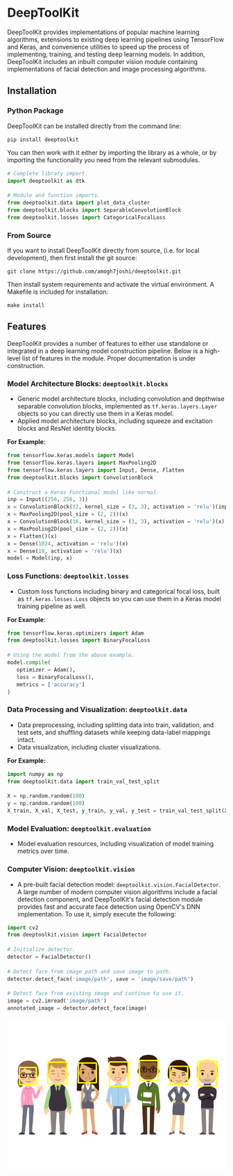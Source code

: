 # DeepToolKit

DeepToolKit provides implementations of popular machine learning algorithms, extensions to existing
deep learning pipelines using TensorFlow and Keras, and convenience utilities to speed up the process
of implementing, training, and testing deep learning models. In addition, DeepToolKit includes an inbuilt 
computer vision module containing implementations of facial detection and image processing algorithms. 

## Installation

### Python Package

DeepToolKit can be installed directly from the command line:

```shell script
pip install deeptoolkit
```

You can then work with it either by importing the library as a whole, or by importing 
the functionality you need from the relevant submodules.

```python
# Complete library import.
import deeptoolkit as dtk

# Module and function imports.
from deeptoolkit.data import plot_data_cluster
from deeptoolkit.blocks import SeparableConvolutionBlock
from deeptoolkit.losses import CategoricalFocalLoss
```

### From Source

If you want to install DeepToolKit directly from source, (i.e. for local development), then first
install the git source:

```shell script
git clone https://github.com/amogh7joshi/deeptoolkit.git
```

Then install system requirements and activate the virtual environment. A Makefile is included for installation:

```shell script
make install
```


## Features

DeepToolKit provides a number of features to either use standalone or integrated in a deep learning model 
construction pipeline. Below is a high-level list of features in the module. Proper documentation is under construction.

### Model Architecture Blocks: `deeptoolkit.blocks`

- Generic model architecture blocks, including convolution and depthwise separable convolution blocks, implemented as 
`tf.keras.layers.Layer` objects so you can directly use them in a Keras model.
- Applied model architecture blocks, including squeeze and excitation blocks and ResNet identity blocks.

**For Example**:

```python
from tensorflow.keras.models import Model
from tensorflow.keras.layers import MaxPooling2D
from tensorflow.keras.layers import Input, Dense, Flatten
from deeptoolkit.blocks import ConvolutionBlock

# Construct a Keras Functional model like normal.
inp = Input((256, 256, 3))
x = ConvolutionBlock(32, kernel_size = (3, 3), activation = 'relu')(inp)
x = MaxPooling2D(pool_size = (2, 2))(x)
x = ConvolutionBlock(16, kernel_size = (3, 3), activation = 'relu')(x)
x = MaxPooling2D(pool_size = (2, 2))(x)
x = Flatten()(x)
x = Dense(1024, activation = 'relu')(x)
x = Dense(10, activation = 'relu')(x)
model = Model(inp, x)
```

### Loss Functions: `deeptoolkit.losses`

- Custom loss functions including binary and categorical focal loss, built as `tf.keras.losses.Loss` objects
so you can use them in a Keras model training pipeline as well.

**For Example**:

```python
from tensorflow.keras.optimizers import Adam
from deeptoolkit.losses import BinaryFocalLoss

# Using the model from the above example.
model.compile(
   optimizer = Adam(),
   loss = BinaryFocalLoss(),
   metrics = ['accuracy']
)
```

### Data Processing and Visualization: `deeptoolkit.data`

- Data preprocessing, including splitting data into train, validation, and test sets, and 
shuffling datasets while keeping data-label mappings intact.
- Data visualization, including cluster visualizations. 

**For Example:**

```python
import numpy as np
from deeptoolkit.data import train_val_test_split

X = np.random.random(100)
y = np.random.random(100)
X_train, X_val, X_test, y_train, y_val, y_test = train_val_test_split(X, y, split = [0.6, 0.2, 0.2])
```

### Model Evaluation: `deeptoolkit.evaluation`

- Model evaluation resources, including visualization of model training metrics over time.

### Computer Vision: `deeptoolkit.vision`

 - A pre-built facial detection model: `deeptoolkit.vision.FacialDetector`. A large number of modern 
 computer vision algorithms include a facial detection component, and DeepToolKit's facial detection module
 provides fast and accurate face detection using OpenCV's DNN implementation. To use it, simply execute the 
 following: 
 
 ```python
import cv2
from deeptoolkit.vision import FacialDetector

# Initialize detector.
detector = FacialDetector()

# Detect face from image path and save image to path.
detector.detect_face('image/path', save = 'image/save/path')

# Detect face from existing image and continue to use it.
image = cv2.imread('image/path')
annotated_image = detector.detect_face(image)
```

![Facial Detection Cartoon](examples/vision-example-image.png)

